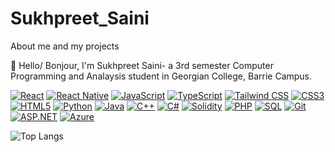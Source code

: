 # Sukhpreet_Saini
About me and my projects

👋 Hello/ Bonjour, I'm Sukhpreet Saini- a 3rd semester Computer Programming and Analaysis student in Georgian College, Barrie Campus.

[![React](https://img.shields.io/badge/-React-61DAFB?style=flat-square&logo=React&logoColor=white)](https://reactjs.org/)
[![React Native](https://img.shields.io/badge/-React_Native-61DAFB?style=flat-square&logo=React&logoColor=white)](https://reactnative.dev/)
[![JavaScript](https://img.shields.io/badge/-JavaScript-F7DF1E?style=flat-square&logo=JavaScript&logoColor=black)](https://developer.mozilla.org/en-US/docs/Web/JavaScript)
[![TypeScript](https://img.shields.io/badge/-TypeScript-3178C6?style=flat-square&logo=TypeScript&logoColor=white)](https://www.typescriptlang.org/)
[![Tailwind CSS](https://img.shields.io/badge/-Tailwind_CSS-38B2AC?style=flat-square&logo=Tailwind%20CSS&logoColor=white)](https://tailwindcss.com/)
[![CSS3](https://img.shields.io/badge/-CSS3-1572B6?style=flat-square&logo=CSS3&logoColor=white)](https://developer.mozilla.org/en-US/docs/Web/CSS)
[![HTML5](https://img.shields.io/badge/-HTML5-E34F26?style=flat-square&logo=HTML5&logoColor=white)](https://developer.mozilla.org/en-US/docs/Web/HTML)
[![Python](https://img.shields.io/badge/-Python-3776AB?style=flat-square&logo=Python&logoColor=white)](https://www.python.org/)
[![Java](https://img.shields.io/badge/-Java-007396?style=flat-square&logo=Java&logoColor=white)](https://www.oracle.com/java/)
[![C++](https://img.shields.io/badge/-C++-00599C?style=flat-square&logo=C%2B%2B&logoColor=white)](https://isocpp.org/)
[![C#](https://img.shields.io/badge/-C%23-239120?style=flat-square&logo=C-Sharp&logoColor=white)](https://docs.microsoft.com/en-us/dotnet/csharp/)
[![Solidity](https://img.shields.io/badge/-Solidity-363636?style=flat-square&logo=Solidity&logoColor=white)](https://soliditylang.org/)
[![PHP](https://img.shields.io/badge/-PHP-777BB4?style=flat-square&logo=PHP&logoColor=white)](https://www.php.net/)
[![SQL](https://img.shields.io/badge/-SQL-4479A1?style=flat-square&logo=MySQL&logoColor=white)](https://www.w3schools.com/sql/)
[![Git](https://img.shields.io/badge/-Git-F05032?style=flat-square&logo=Git&logoColor=white)](https://git-scm.com/)
[![ASP.NET](https://img.shields.io/badge/-ASP.NET-5C2D91?style=flat-square&logo=ASP.NET&logoColor=white)](https://dotnet.microsoft.com/apps/aspnet)
[![Azure](https://img.shields.io/badge/-Azure-0089D6?style=flat-square&logo=Microsoft-Azure&logoColor=white)](https://azure.microsoft.com/)

![Top Langs](https://github-readme-stats-git-masterrstaa-rickstaa.vercel.app/api/top-langs/?username=sukh2022&theme=tokyonight)
